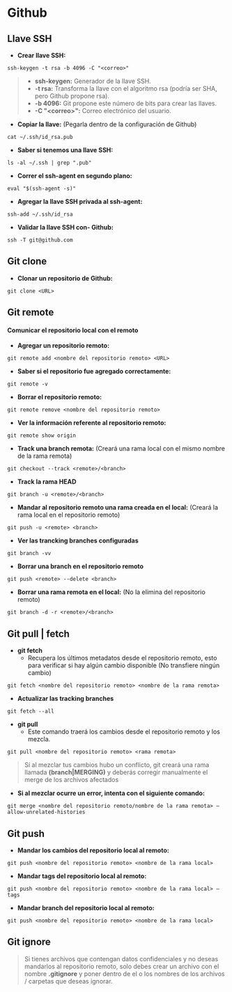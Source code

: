 # Github
## Llave SSH
* **Crear llave SSH:**
```git
ssh-keygen -t rsa -b 4096 -C "<correo>"
```
> * **ssh-keygen:** Generador de la llave SSH.
> * **-t rsa:** Transforma la llave con el algoritmo rsa (podría ser SHA, pero Github propone rsa).
> * **-b 4096:** Git propone este número de bits para crear las llaves.
> * **-C "\<correo\>":** Correo electrónico del usuario.
* **Copiar la llave:** (Pegarla dentro de la configuración de Github)
```git
cat ~/.ssh/id_rsa.pub
```
* **Saber si tenemos una llave SSH:**
```git
ls -al ~/.ssh | grep ".pub"
```
* **Correr el ssh-agent en segundo plano:**
```git
eval "$(ssh-agent -s)"
```
* **Agregar la llave SSH privada al ssh-agent:**
```git
ssh-add ~/.ssh/id_rsa
```
* **Validar la llave SSH con- Github:**
```git
ssh -T git@github.com
```
## Git clone
* **Clonar un repositorio de Github:**
```git
git clone <URL>
```
## Git remote
#### Comunicar el repositorio local con el remoto
* **Agregar un repositorio remoto:**
```git
git remote add <nombre del repositorio remoto> <URL>
```
* **Saber si el repositorio fue agregado correctamente:**
```git
git remote -v
```
* **Borrar el repositorio remoto:**
```git
git remote remove <nombre del repositorio remoto>
```
* **Ver la información referente al repositorio remoto:**
```git
git remote show origin
```
* **Track una branch remota:** (Creará una rama local con el mismo nombre de la rama remota)
```git
git checkout --track <remote>/<branch>
```
* **Track la rama HEAD**
```git
git branch -u <remote>/<branch>
```
* **Mandar al repositorio remoto una rama creada en el local:** (Creará la rama local en el repositorio remoto)
```git
git push -u <remote> <branch>
```
* **Ver las trancking branches configuradas**
```git
git branch -vv
```
* **Borrar una branch en el repositorio remoto**
```git
git push <remote> --delete <branch>
```
* **Borrar una rama remota en el local:** (No la elimina del repositorio remoto)
```git
git branch -d -r <remote>/<branch>
```
## Git pull | fetch
* **git fetch**
  * Recupera los últimos metadatos desde el repositorio remoto, esto para verificar si hay algún cambio disponible (No transfiere ningún cambio)
```git
git fetch <nombre del repositorio remoto> <nombre de la rama remota>
```
* **Actualizar las tracking branches**
```git
git fetch --all
```
* **git pull**
  * Este comando traerá los cambios desde el repositorio remoto y los mezcla.
```git
git pull <nombre del repositorio remoto> <rama remota>
```
> Sí al mezclar tus cambios hubo un conflicto, git creará una rama llamada **(branch|MERGING)** y deberás corregir manualmente el merge de los archivos afectados
* **Si al mezclar ocurre un error, intenta con el siguiente comando:**
```git
git merge <nombre del repositorio remoto/nombre de la rama remota> –allow-unrelated-histories
```
## Git push
* **Mandar los cambios del repositorio local al remoto:**
```git
git push <nombre del repositorio remoto> <nombre de la rama local>
```
* **Mandar tags del repositorio local al remoto:**
```git
git push <nombre del repositorio remoto> <nombre de la rama local> –tags
```
* **Mandar branch del repositorio local al remoto:**
```git
git push <nombre del repositorio remoto> <nombre de la rama local>
```
## Git ignore
> Si tienes archivos que contengan datos confidenciales y no deseas mandarlos al repositorio remoto, solo debes crear un archivo con el nombre **.gitignore** y poner dentro de el o los nombres de los archivos / carpetas que deseas ignorar.
